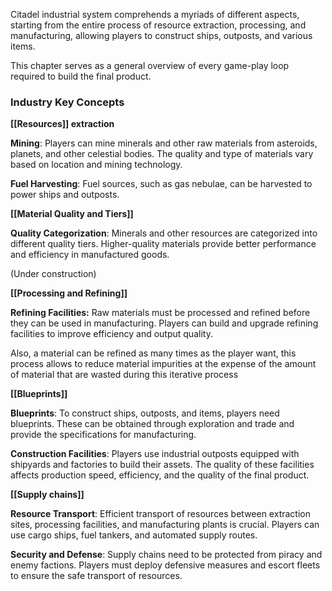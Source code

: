 Citadel industrial system comprehends a myriads of different aspects, starting from the entire process of resource extraction, processing, and manufacturing, allowing players to construct ships, outposts, and various items.

This chapter serves as a general overview of every game-play loop required to build the final product.

### **Industry Key Concepts**

**[[Resources]] extraction**

**Mining**: Players can mine minerals and other raw materials from asteroids, planets, and other celestial bodies. The quality and type of materials vary based on location and mining technology.

**Fuel Harvesting**: Fuel sources, such as gas nebulae, can be harvested to power ships and outposts. 

**[[Material Quality and Tiers]]**

**Quality Categorization**: Minerals and other resources are categorized into different quality tiers. Higher-quality materials provide better performance and efficiency in manufactured goods.

(Under construction)

**[[Processing and Refining]]**

**Refining Facilities:** Raw materials must be processed and refined before they can be used in manufacturing. Players can build and upgrade refining facilities to improve efficiency and output quality.

Also, a material can be refined as many times as the player want, this process allows to reduce material impurities at the expense of the amount of material that are wasted during this iterative process

**[[Blueprints]]**

**Blueprints**: To construct ships, outposts, and items, players need blueprints. These can be obtained through exploration and trade and provide the specifications for manufacturing.

**Construction Facilities**: Players use industrial outposts equipped with shipyards and factories to build their assets. The quality of these facilities affects production speed, efficiency, and the quality of the final product.

**[[Supply chains]]**

**Resource Transport**: Efficient transport of resources between extraction sites, processing facilities, and manufacturing plants is crucial. Players can use cargo ships, fuel tankers, and automated supply routes.

**Security and Defense**: Supply chains need to be protected from piracy and enemy factions. Players must deploy defensive measures and escort fleets to ensure the safe transport of resources.